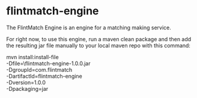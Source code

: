 # flintmatch-engine

The FlintMatch Engine is an engine for a matching making service.

For right now, to use this engine, run a maven clean package and then add the resulting jar file
manually to your local maven repo with this command:

mvn install:install-file \
    -Dfile=<path-to-file>\flintmatch-engine-1.0.0.jar \
    -DgroupId=com.flintmatch \
    -DartifactId=flintmatch-engine \
    -Dversion=1.0.0 \
    -Dpackaging=jar
